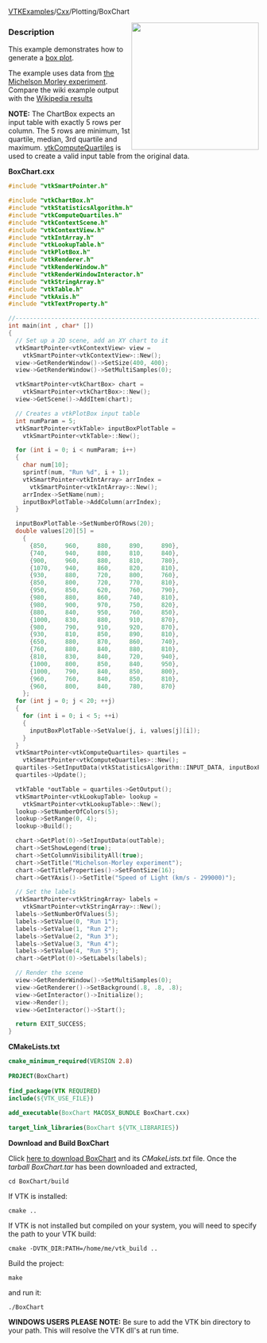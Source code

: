 [VTKExamples](/home/)/[Cxx](/Cxx)/Plotting/BoxChart

<img align="right" src="https://github.com/lorensen/VTKExamples/blob/gh-pages/Testing/Baseline/Plotting/TestBoxChart.png?raw=true" width="256" />

### Description
This example demonstrates how to generate a [box plot](https://en.wikipedia.org/wiki/Box_plot).

The example uses data from [the Michelson Morley experiment](https://en.wikipedia.org/wiki/Michelson%E2%80%93Morley_experiment). Compare the wiki example output with the [Wikipedia results](https://upload.wikimedia.org/wikipedia/commons/f/fa/Michelsonmorley-boxplot.svg)

**NOTE:** The ChartBox expects an input table with exactly 5 rows per column. The 5 rows are minimum, 1st quartile, median, 3rd quartile and maximum. [vtkComputeQuartiles](http://www.vtk.org/doc/nightly/html/classvtkComputeQuartiles.html) is used to create a valid input table from the original data.

**BoxChart.cxx**
```c++
#include "vtkSmartPointer.h"

#include "vtkChartBox.h"
#include "vtkStatisticsAlgorithm.h"
#include "vtkComputeQuartiles.h"
#include "vtkContextScene.h"
#include "vtkContextView.h"
#include "vtkIntArray.h"
#include "vtkLookupTable.h"
#include "vtkPlotBox.h"
#include "vtkRenderer.h"
#include "vtkRenderWindow.h"
#include "vtkRenderWindowInteractor.h"
#include "vtkStringArray.h"
#include "vtkTable.h"
#include "vtkAxis.h"
#include "vtkTextProperty.h"

//----------------------------------------------------------------------------
int main(int , char* [])
{
  // Set up a 2D scene, add an XY chart to it
  vtkSmartPointer<vtkContextView> view =
    vtkSmartPointer<vtkContextView>::New();
  view->GetRenderWindow()->SetSize(400, 400);
  view->GetRenderWindow()->SetMultiSamples(0);

  vtkSmartPointer<vtkChartBox> chart =
    vtkSmartPointer<vtkChartBox>::New();
  view->GetScene()->AddItem(chart);

  // Creates a vtkPlotBox input table
  int numParam = 5;
  vtkSmartPointer<vtkTable> inputBoxPlotTable =
    vtkSmartPointer<vtkTable>::New();

  for (int i = 0; i < numParam; i++)
  {
    char num[10];
    sprintf(num, "Run %d", i + 1);
    vtkSmartPointer<vtkIntArray> arrIndex =
      vtkSmartPointer<vtkIntArray>::New();
    arrIndex->SetName(num);
    inputBoxPlotTable->AddColumn(arrIndex);
  }

  inputBoxPlotTable->SetNumberOfRows(20);
  double values[20][5] =
    {
      {850,     960,     880,     890,     890},
      {740,     940,     880,     810,     840},
      {900,     960,     880,     810,     780},
      {1070,    940,     860,     820,     810},
      {930,     880,     720,     800,     760},
      {850,     800,     720,     770,     810},
      {950,     850,     620,     760,     790},
      {980,     880,     860,     740,     810},
      {980,     900,     970,     750,     820},
      {880,     840,     950,     760,     850},
      {1000,    830,     880,     910,     870},
      {980,     790,     910,     920,     870},
      {930,     810,     850,     890,     810},
      {650,     880,     870,     860,     740},
      {760,     880,     840,     880,     810},
      {810,     830,     840,     720,     940},
      {1000,    800,     850,     840,     950},
      {1000,    790,     840,     850,     800},
      {960,     760,     840,     850,     810},
      {960,     800,     840,     780,     870}
    };
  for (int j = 0; j < 20; ++j)
  {
    for (int i = 0; i < 5; ++i)
    {
      inputBoxPlotTable->SetValue(j, i, values[j][i]);
    }
  }
  vtkSmartPointer<vtkComputeQuartiles> quartiles =
    vtkSmartPointer<vtkComputeQuartiles>::New();
  quartiles->SetInputData(vtkStatisticsAlgorithm::INPUT_DATA, inputBoxPlotTable);
  quartiles->Update();

  vtkTable *outTable = quartiles->GetOutput();
  vtkSmartPointer<vtkLookupTable> lookup =
    vtkSmartPointer<vtkLookupTable>::New();
  lookup->SetNumberOfColors(5);
  lookup->SetRange(0, 4);
  lookup->Build();

  chart->GetPlot(0)->SetInputData(outTable);
  chart->SetShowLegend(true);
  chart->SetColumnVisibilityAll(true);
  chart->SetTitle("Michelson-Morley experiment");
  chart->GetTitleProperties()->SetFontSize(16);
  chart->GetYAxis()->SetTitle("Speed of Light (km/s - 299000)");

  // Set the labels
  vtkSmartPointer<vtkStringArray> labels =
    vtkSmartPointer<vtkStringArray>::New();
  labels->SetNumberOfValues(5);
  labels->SetValue(0, "Run 1");
  labels->SetValue(1, "Run 2");
  labels->SetValue(2, "Run 3");
  labels->SetValue(3, "Run 4");
  labels->SetValue(4, "Run 5");
  chart->GetPlot(0)->SetLabels(labels);

  // Render the scene
  view->GetRenderWindow()->SetMultiSamples(0);
  view->GetRenderer()->SetBackground(.8, .8, .8);
  view->GetInteractor()->Initialize();
  view->Render();
  view->GetInteractor()->Start();

  return EXIT_SUCCESS;
}
```
**CMakeLists.txt**
```cmake
cmake_minimum_required(VERSION 2.8)
 
PROJECT(BoxChart)
 
find_package(VTK REQUIRED)
include(${VTK_USE_FILE})
 
add_executable(BoxChart MACOSX_BUNDLE BoxChart.cxx)
 
target_link_libraries(BoxChart ${VTK_LIBRARIES})
```

**Download and Build BoxChart**

Click [here to download BoxChart](https://github.com/lorensen/VTKWikiExamplesTarballs/raw/master/BoxChart.tar) and its *CMakeLists.txt* file.
Once the *tarball BoxChart.tar* has been downloaded and extracted,
```
cd BoxChart/build 
```
If VTK is installed:
```
cmake ..
```
If VTK is not installed but compiled on your system, you will need to specify the path to your VTK build:
```
cmake -DVTK_DIR:PATH=/home/me/vtk_build ..
```
Build the project:
```
make
```
and run it:
```
./BoxChart
```
**WINDOWS USERS PLEASE NOTE:** Be sure to add the VTK bin directory to your path. This will resolve the VTK dll's at run time.

